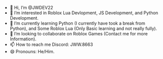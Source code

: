 - 👋 Hi, I’m @JWDEV22
- 👀 I’m interested in Roblox Lua Devlopment, JS Development, and Python Development.
- 🌱 I’m currently learning Python (I currently have took a break from Python), and Some Roblox Lua (Only Basic learning and not really fully).
- 💞️ I’m looking to collaborate on Roblox Games (Contact me for more Information).
- 📫 How to reach me Discord: JWW.8663
- 😄 Pronouns: He/Him.
